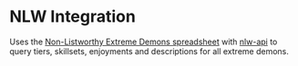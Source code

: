 # NLW Integration

Uses the [Non-Listworthy Extreme Demons spreadsheet](https://docs.google.com/spreadsheets/d/1YxUE2kkvhT2E6AjnkvTf-o8iu_shSLbuFkEFcZOvieA/edit#gid=190861115)
with [nlw-api](https://nlw.oat.zone/) to query tiers, skillsets, enjoyments and descriptions for all extreme demons.